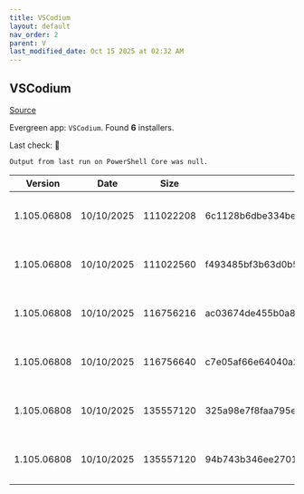 ```yaml
---
title: VSCodium
layout: default
nav_order: 2
parent: V
last_modified_date: Oct 15 2025 at 02:32 AM
---
```


## VSCodium

[Source](https://vscodium.com)

Evergreen app: `VSCodium`. Found **6** installers.

Last check: 🔴
```
Output from last run on PowerShell Core was null.
```

| Version     | Date       | Size      | Sha256                                                           | Architecture | InstallerType | Type | URI                                                                                                                                                                                                                                  |
| ----------- | ---------- | --------- | ---------------------------------------------------------------- | ------------ | ------------- | ---- | ------------------------------------------------------------------------------------------------------------------------------------------------------------------------------------------------------------------------------------ |
| 1.105.06808 | 10/10/2025 | 111022208 | 6c1128b6dbe334be6db40d3e4a9a32529a743a9e42e0d49a436141c4214361ab | ARM64        | Default       | exe  | [https://github.com/VSCodium/vscodium/releases/download/1.105.06808/VSCodiumSetup-arm64-1.105.06808.exe](https://github.com/VSCodium/vscodium/releases/download/1.105.06808/VSCodiumSetup-arm64-1.105.06808.exe)                     |
| 1.105.06808 | 10/10/2025 | 111022560 | f493485bf3b63d0b5a86deb87e38999fa6c741949e4dfdf8d3376a39aba53e62 | ARM64        | User          | exe  | [https://github.com/VSCodium/vscodium/releases/download/1.105.06808/VSCodiumUserSetup-arm64-1.105.06808.exe](https://github.com/VSCodium/vscodium/releases/download/1.105.06808/VSCodiumUserSetup-arm64-1.105.06808.exe)             |
| 1.105.06808 | 10/10/2025 | 116756216 | ac03674de455b0a877333534e0a2ffc7fb314714344b49372eaf0b7021444a3e | x64          | Default       | exe  | [https://github.com/VSCodium/vscodium/releases/download/1.105.06808/VSCodiumSetup-x64-1.105.06808.exe](https://github.com/VSCodium/vscodium/releases/download/1.105.06808/VSCodiumSetup-x64-1.105.06808.exe)                         |
| 1.105.06808 | 10/10/2025 | 116756640 | c7e05af66e64040a20a61b6375e030862e865a21a63e38a20f69249c0666ff45 | x64          | User          | exe  | [https://github.com/VSCodium/vscodium/releases/download/1.105.06808/VSCodiumUserSetup-x64-1.105.06808.exe](https://github.com/VSCodium/vscodium/releases/download/1.105.06808/VSCodiumUserSetup-x64-1.105.06808.exe)                 |
| 1.105.06808 | 10/10/2025 | 135557120 | 325a98e7f8faa795e590d954776e5b8ab3e9e1b3b4e70b07c3ea4ac6559af6e6 | x64          | Default       | msi  | [https://github.com/VSCodium/vscodium/releases/download/1.105.06808/VSCodium-x64-1.105.06808.msi](https://github.com/VSCodium/vscodium/releases/download/1.105.06808/VSCodium-x64-1.105.06808.msi)                                   |
| 1.105.06808 | 10/10/2025 | 135557120 | 94b743b346ee2701eacd1ead3c5ae390f91e0ac92063c28db7c2a0fbede1625b | x64          | Default       | msi  | [https://github.com/VSCodium/vscodium/releases/download/1.105.06808/VSCodium-x64-updates-disabled-1.105.06808.msi](https://github.com/VSCodium/vscodium/releases/download/1.105.06808/VSCodium-x64-updates-disabled-1.105.06808.msi) |
